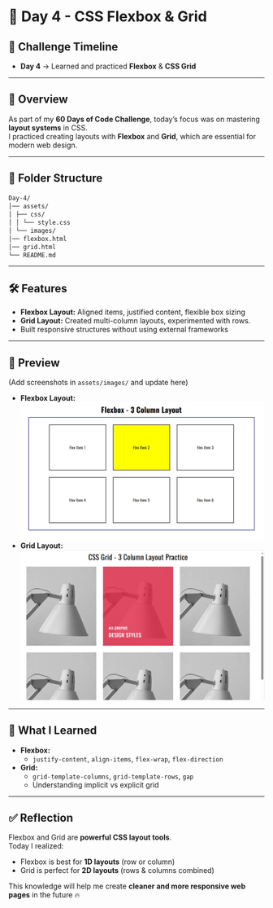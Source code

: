 # 🚀 Day 4 - CSS Flexbox & Grid

## 📅 Challenge Timeline
- **Day 4** → Learned and practiced **Flexbox** & **CSS Grid**

---

## 📌 Overview
As part of my **60 Days of Code Challenge**, today’s focus was on mastering **layout systems** in CSS.  
I practiced creating layouts with **Flexbox** and **Grid**, which are essential for modern web design.

---

## 📂 Folder Structure
```
Day-4/
│── assets/
│ ├── css/
│ │ └── style.css
│ └── images/
│── flexbox.html
│── grid.html
└── README.md
```

---

## 🛠️ Features
- **Flexbox Layout:** Aligned items, justified content, flexible box sizing  
- **Grid Layout:** Created multi-column layouts, experimented with rows.  
- Built responsive structures without using external frameworks  

---

## 📸 Preview
(Add screenshots in `assets/images/` and update here)
- **Flexbox Layout:** ![Flexbox Screenshot](./assets/images/flexbox.png)  
- **Grid Layout:** ![Grid Screenshot](./assets/images/grid.png)  

---

## 🎯 What I Learned
- **Flexbox:** 
  - `justify-content`, `align-items`, `flex-wrap`, `flex-direction`  
- **Grid:**  
  - `grid-template-columns`, `grid-template-rows`, `gap`  
  - Understanding implicit vs explicit grid  

---

## ✅ Reflection
Flexbox and Grid are **powerful CSS layout tools**.  
Today I realized:
- Flexbox is best for **1D layouts** (row or column)  
- Grid is perfect for **2D layouts** (rows & columns combined)  

This knowledge will help me create **cleaner and more responsive web pages** in the future 🔥
